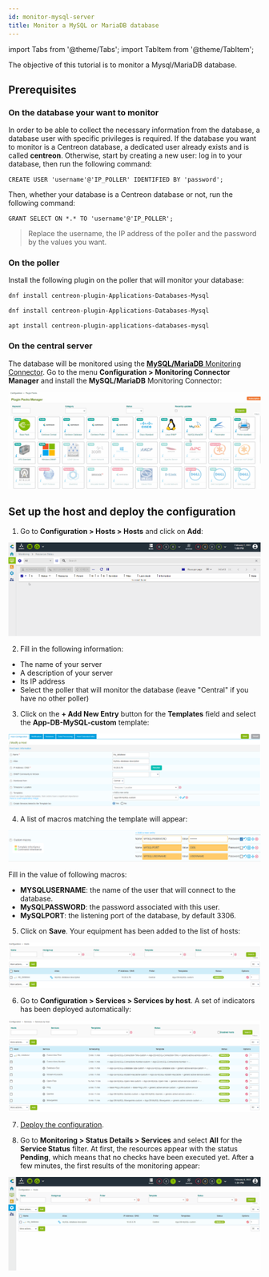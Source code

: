 ```yaml
---
id: monitor-mysql-server
title: Monitor a MySQL or MariaDB database
---
```


import Tabs from '@theme/Tabs';
import TabItem from '@theme/TabItem';

The objective of this tutorial is to monitor a Mysql/MariaDB database.

## Prerequisites

### On the database your want to monitor

In order to be able to collect the necessary information from the database, a database user with specific privileges is required. If the database you want to monitor is a Centreon database, a dedicated user already exists and is called **centreon**. Otherwise, start by creating a new user: log in to your database, then run the following command:

```shell
CREATE USER 'username'@'IP_POLLER' IDENTIFIED BY 'password';
```

Then, whether your database is a Centreon database or not, run the following command:

```shell
GRANT SELECT ON *.* TO 'username'@'IP_POLLER';
```

> Replace the username, the IP address of the poller and the password by the values you want.

### On the poller

Install the following plugin on the poller that will monitor your database:

<Tabs groupId="sync">
<TabItem value="Alma / RHEL / Oracle Linux 8" label="Alma / RHEL / Oracle Linux 8">

``` shell
dnf install centreon-plugin-Applications-Databases-Mysql
```

</TabItem>
<TabItem value="Alma / RHEL / Oracle Linux 9" label="Alma / RHEL / Oracle Linux 9">

``` shell
dnf install centreon-plugin-Applications-Databases-Mysql
```

</TabItem>
<TabItem value="Debian 11" label="Debian 11">

```shell
apt install centreon-plugin-applications-databases-mysql
```

</TabItem>

</Tabs>

### On the central server

The database will be monitored using the [**MySQL/MariaDB** Monitoring Connector](/pp/integrations/plugin-packs/procedures/applications-databases-mysql).
Go to the menu **Configuration > Monitoring Connector Manager** and install the **MySQL/MariaDB** Monitoring Connector:

![image](../assets/getting-started/quick_start_mysql_0.gif)

## Set up the host and deploy the configuration

1. Go to **Configuration > Hosts > Hosts** and click on **Add**:

  ![image](../assets/getting-started/quick_start_mysql_1a.gif)

2. Fill in the following information:

  * The name of your server
  * A description of your server
  * Its IP address
  * Select the poller that will monitor the database (leave "Central" if you have no other poller)

3. Click on the **+ Add New Entry** button for the **Templates** field and select the **App-DB-MySQL-custom** template:

  ![image](../assets/getting-started/quick_start_mysql_1a.png)

4. A list of macros matching the template will appear:

  ![image](../assets/getting-started/quick_start_mysql_1b.png)

  Fill in the value of following macros:

  * **MYSQLUSERNAME**: the name of the user that will connect to the database.
  * **MySQLPASSWORD**: the password associated with this user.
  * **MySQLPORT**: the listening port of the database, by default 3306.

5. Click on **Save**. Your equipment has been added to the list of hosts:

  ![image](../assets/getting-started/quick_start_mysql_2.png)

6. Go to **Configuration > Services > Services by host**. A set of indicators has been deployed automatically:

  ![image](../assets/getting-started/quick_start_mysql_3.png)

7. [Deploy the configuration](first-supervision.md#deploying-a-configuration).

8. Go to **Monitoring > Status Details > Services** and select **All**
for the **Service Status** filter. At first, the resources appear with the status **Pending**,
 which means that no checks have been executed yet. After a few minutes, the first results of the monitoring appear:

  ![image](../assets/getting-started/quick_start_mysql_4.gif)